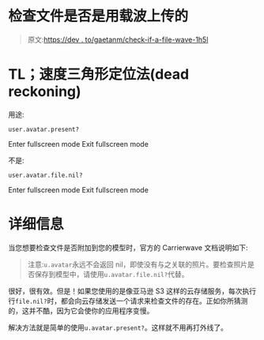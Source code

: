 # 检查文件是否是用载波上传的

> 原文:[https://dev . to/gaetanm/check-if-a-file-wave-1h5l](https://dev.to/gaetanm/check-if-a-file-was-uploaded-with-carrierwave-1h5l)

# TL；速度三角形定位法(dead reckoning)

用途:

```
user.avatar.present? 
```

Enter fullscreen mode Exit fullscreen mode

不是:

```
user.avatar.file.nil? 
```

Enter fullscreen mode Exit fullscreen mode

# 详细信息

当您想要检查文件是否附加到您的模型时，官方的 Carrierwave 文档说明如下:

> 注意:`u.avatar`永远不会返回 nil，即使没有与之关联的照片。要检查照片是否保存到模型中，请使用`u.avatar.file.nil?`代替。

很好，很有效。但是！如果您使用的是像亚马逊 S3 这样的云存储服务，每次执行行`file.nil?`时，都会向云存储发送一个请求来检查文件的存在。正如你所猜测的，这并不酷，因为它会使你的应用程序变慢。

解决方法就是简单的使用`u.avatar.present?`。这样就不用再打外线了。